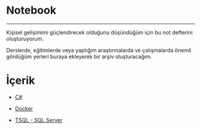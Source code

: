 # Notebook
---

Kişisel gelişimimi güçlendirecek olduğunu düşündüğüm için bu not defterini oluşturuyorum. 

Derslerde, eğitimlerde veya yaptığım araştırmalarda ve çalışmalarda önemli gördüğüm yerleri buraya ekleyerek bir arşiv oluşturacağım.

# İçerik

- [C#](https://github.com/AhmetOsmn/Notebook/tree/main/C%23)

- [Docker](https://github.com/AhmetOsmn/Notebook/tree/main/Docker)

- [TSQL - SQL Server](https://github.com/AhmetOsmn/Notebook/tree/main/TSQL%20-%20SQL%20Server)